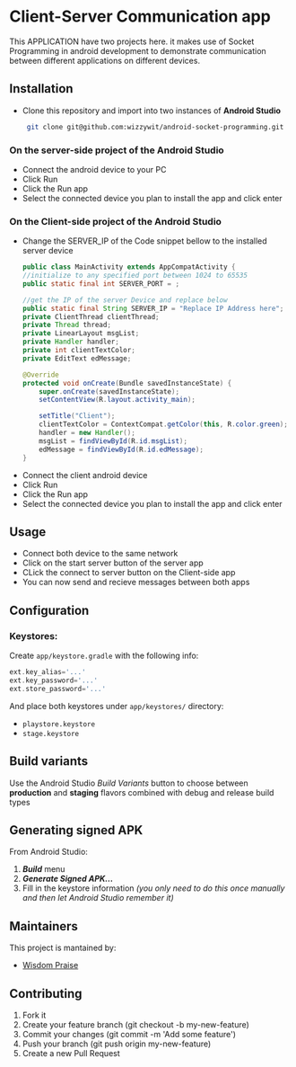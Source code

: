 # Client-Server Communication app

This APPLICATION have two projects here. it makes use of Socket Programming in android development
to demonstrate communication between different applications on different devices.

## Installation
* Clone this repository and import into two instances of **Android Studio**
  ```bash
   git clone git@github.com:wizzywit/android-socket-programming.git
  ```
### On the server-side project of the **Android Studio**
  * Connect the android device to your PC
  * Click Run
  * Click the Run app
  * Select the connected device you plan to install the app and click enter
  
### On the Client-side project of the **Android Studio**
  * Change the SERVER_IP of the Code snippet bellow to the installed server device
    ```java
    public class MainActivity extends AppCompatActivity {
    //initialize to any specified port between 1024 to 65535
    public static final int SERVER_PORT = ;
    
    //get the IP of the server Device and replace below
    public static final String SERVER_IP = "Replace IP Address here";
    private ClientThread clientThread;
    private Thread thread;
    private LinearLayout msgList;
    private Handler handler;
    private int clientTextColor;
    private EditText edMessage;

    @Override
    protected void onCreate(Bundle savedInstanceState) {
        super.onCreate(savedInstanceState);
        setContentView(R.layout.activity_main);

        setTitle("Client");
        clientTextColor = ContextCompat.getColor(this, R.color.green);
        handler = new Handler();
        msgList = findViewById(R.id.msgList);
        edMessage = findViewById(R.id.edMessage);
    }
    ```
  * Connect the client android device
  * Click Run
  * Click the Run app
  * Select the connected device you plan to install the app and click enter
  
## Usage
* Connect both device to the same network
* Click on the start server button of the server app
* CLick the connect to server button on the Client-side app 
* You can now send and recieve messages between both apps

## Configuration
### Keystores:
Create `app/keystore.gradle` with the following info:
```gradle
ext.key_alias='...'
ext.key_password='...'
ext.store_password='...'
```
And place both keystores under `app/keystores/` directory:
- `playstore.keystore`
- `stage.keystore`


## Build variants
Use the Android Studio *Build Variants* button to choose between **production** and **staging** flavors combined with debug and release build types


## Generating signed APK
From Android Studio:
1. ***Build*** menu
2. ***Generate Signed APK...***
3. Fill in the keystore information *(you only need to do this once manually and then let Android Studio remember it)*

## Maintainers
This project is mantained by:
* [Wisdom Praise](http://github.com/wizzywit)


## Contributing

1. Fork it
2. Create your feature branch (git checkout -b my-new-feature)
3. Commit your changes (git commit -m 'Add some feature')
4. Push your branch (git push origin my-new-feature)
5. Create a new Pull Request

